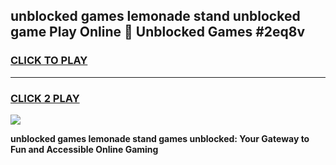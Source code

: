 
## unblocked games lemonade stand unblocked game Play Online 👋 Unblocked Games #2eq8v
<h3>
<a href="https://premium.freeplayer.one?title=unblocked_games_lemonade_stand&ref=21F">CLICK TO PLAY</a></h3>
<hr>

<h3>
<a href="https://premium.freeplayer.one?title=unblocked_games_lemonade_stand&ref=21F">CLICK 2 PLAY</a>
  
</h3>

<a href="https://premium.freeplayer.one?title=unblocked_games_lemonade_stand&ref=21F/"><img src="https://clearcache.store/games.png"></a>


**unblocked games lemonade stand games unblocked: Your Gateway to Fun and Accessible Online Gaming**

